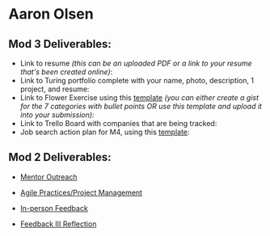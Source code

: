 # Aaron Olsen

## Mod 3 Deliverables:

* Link to resume *(this can be an uploaded PDF or a link to your resume that's been created online)*: 
* Link to Turing portfolio complete with your name, photo, description, 1 project, and resume:
* Link to Flower Exercise using this [template](https://github.com/turingschool/career-development-curriculum/blob/master/files/Career%20Unit%20-%20The%20Flower%20Diagram.pdf) *(you can either create a gist for the 7 categories with bullet points OR use this template and upload it into your submission):*
* Link to Trello Board with companies that are being tracked: 
* Job search action plan for M4, using this [template](https://github.com/turingschool/career-development-curriculum/blob/master/module_three/mod_4_action_plan_template.md):

## Mod 2 Deliverables:
* [Mentor Outreach](https://gist.github.com/MrAaronOlsen/7a633f63a9965abbc0dd754d6f56bba1)

* [Agile Practices/Project Management](https://gist.github.com/MrAaronOlsen/a3c3acb8a61b44d9d8c6524f2039f099)

* [In-person Feedback](https://gist.github.com/MrAaronOlsen/1a9e6abac2dbc0de0a7f47bf2278eb52)

* [Feedback III Reflection](https://gist.github.com/MrAaronOlsen/7a49e9f358bfbf690507f930c38fc94d)
